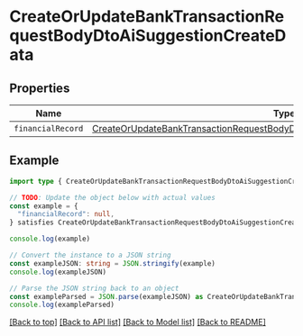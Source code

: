 
# CreateOrUpdateBankTransactionRequestBodyDtoAiSuggestionCreateData


## Properties

Name | Type
------------ | -------------
`financialRecord` | [CreateOrUpdateBankTransactionRequestBodyDtoAiSuggestionCreateDataFinancialRecord](CreateOrUpdateBankTransactionRequestBodyDtoAiSuggestionCreateDataFinancialRecord.md)

## Example

```typescript
import type { CreateOrUpdateBankTransactionRequestBodyDtoAiSuggestionCreateData } from '@usesofia/pegasus-core-api-sdk'

// TODO: Update the object below with actual values
const example = {
  "financialRecord": null,
} satisfies CreateOrUpdateBankTransactionRequestBodyDtoAiSuggestionCreateData

console.log(example)

// Convert the instance to a JSON string
const exampleJSON: string = JSON.stringify(example)
console.log(exampleJSON)

// Parse the JSON string back to an object
const exampleParsed = JSON.parse(exampleJSON) as CreateOrUpdateBankTransactionRequestBodyDtoAiSuggestionCreateData
console.log(exampleParsed)
```

[[Back to top]](#) [[Back to API list]](../README.md#api-endpoints) [[Back to Model list]](../README.md#models) [[Back to README]](../README.md)


